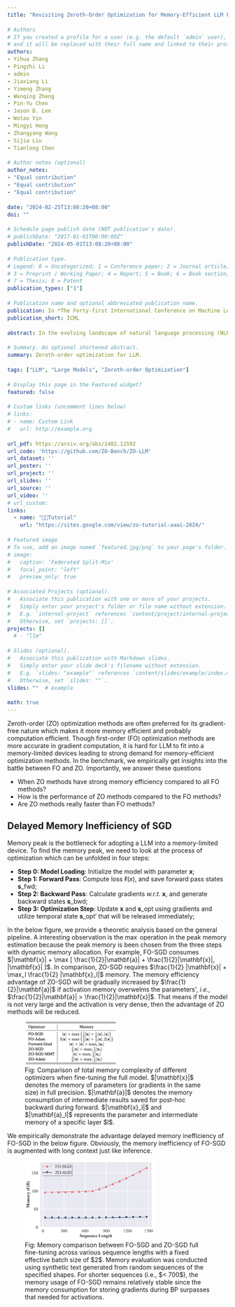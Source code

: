 ```yaml
---
title: "Revisiting Zeroth-Order Optimization for Memory-Efficient LLM Fine-Tuning: A Benchmark"

# Authors
# If you created a profile for a user (e.g. the default `admin` user), write the username (folder name) here 
# and it will be replaced with their full name and linked to their profile.
authors:
- Yihua Zhang
- Pingzhi Li
- admin
- Jiaxiang Li
- Yimeng Zhang
- Wenqing Zheng
- Pin-Yu Chen
- Jason D. Lee
- Wotao Yin
- Mingyi Hong
- Zhangyang Wang
- Sijia Liu
- Tianlong Chen

# Author notes (optional)
author_notes:
- "Equal contribution"
- "Equal contribution"
- "Equal contribution"

date: "2024-02-25T13:08:20+08:00"
doi: ""

# Schedule page publish date (NOT publication's date).
# publishDate: "2017-01-01T00:00:00Z"
publishDate: "2024-05-01T13:08:20+08:00"

# Publication type.
# Legend: 0 = Uncategorized; 1 = Conference paper; 2 = Journal article;
# 3 = Preprint / Working Paper; 4 = Report; 5 = Book; 6 = Book section;
# 7 = Thesis; 8 = Patent
publication_types: ["1"]

# Publication name and optional abbreviated publication name.
publication: In *The Forty-first International Conference on Machine Learning*
publication_short: ICML

abstract: In the evolving landscape of natural language processing (NLP), fine-tuning pre-trained Large Language Models (LLMs) with first-order (FO) optimizers like SGD and Adam has become standard. Yet, as LLMs grow {in size}, the substantial memory overhead from back-propagation (BP) for FO gradient computation presents a significant challenge. Addressing this issue is crucial, especially for applications like on-device training where memory efficiency is paramount. This paper proposes a shift towards BP-free, zeroth-order (ZO) optimization as a solution for reducing memory costs during LLM fine-tuning, building on the initial concept introduced by MeZO. Unlike traditional ZO-SGD methods, our work expands the exploration to a wider array of ZO optimization techniques, through a comprehensive, first-of-its-kind benchmarking study across five LLM families (Roberta, OPT, LLaMA, Vicuna, Mistral), three task complexities, and five fine-tuning schemes. Our study unveils previously overlooked optimization principles, highlighting the importance of task alignment, the role of the forward gradient method, and the balance between algorithm complexity and fine-tuning performance. We further introduce novel enhancements to ZO optimization, including block-wise descent, hybrid training, and gradient sparsity. Our study offers a promising direction for achieving further memory-efficient LLM fine-tuning. The code is available at [the URL](https://github.com/ZO-Bench/ZO-LLM).

# Summary. An optional shortened abstract.
summary: Zeroth-order optimization for LLM.

tags: ["LLM", "Large Models", "Zeroth-order Optimization"]

# Display this page in the Featured widget?
featured: false

# Custom links (uncomment lines below)
# links:
# - name: Custom Link
#   url: http://example.org

url_pdf: https://arxiv.org/abs/2402.11592
url_code: 'https://github.com/ZO-Bench/ZO-LLM'
url_dataset: ''
url_poster: ''
url_project: ''
url_slides: ''
url_source: ''
url_video: ''
# url_custom:
links:
  - name: "👨‍🏫Tutorial"
    url: "https://sites.google.com/view/zo-tutorial-aaai-2024/"

# Featured image
# To use, add an image named `featured.jpg/png` to your page's folder. 
# image:
#   caption: 'Federated Split-Mix'
#   focal_point: "left"
#   preview_only: true

# Associated Projects (optional).
#   Associate this publication with one or more of your projects.
#   Simply enter your project's folder or file name without extension.
#   E.g. `internal-project` references `content/project/internal-project/index.md`.
#   Otherwise, set `projects: []`.
projects: []
  # - "llm"

# Slides (optional).
#   Associate this publication with Markdown slides.
#   Simply enter your slide deck's filename without extension.
#   E.g. `slides: "example"` references `content/slides/example/index.md`.
#   Otherwise, set `slides: ""`.
slides: ""  # example

math: true
---
```


Zeroth-order (ZO) optimization methods are often preferred for its gradient-free nature which makes it more memory efficient and probably computation efficient.
Though first-order (FO) optimization methods are more accurate in gradient computation, it is hard for LLM to fit into a memory-limited devices leading to strong demand for memory-efficient optimization methods.
In the benchmark, we empirically get insights into the battle between FO and ZO. Importantly, we answer these questions
* When ZO methods have strong memory efficiency compared to all FO methods?
* How is the performance of ZO methods compared to the FO methods?
* Are ZO methods really faster than FO methods?

## Delayed Memory Inefficiency of SGD

Memory peak is the bottleneck for adopting a LLM into a memory-limited device.
To find the memory peak, we need to look at the process of optimization which can be unfolded in four steps:
* **Step 0: Model Loading**: Initialize the model with parameter $\mathbf{x}$;
* **Step 1: Forward Pass**: Compute loss $\ell(x)$, and save forward pass states $\mathbf{s}\_{\text{fwd}}$;
* **Step 2: Backward Pass**: Calculate gradients *w.r.t.* $\mathbf{x}$, and generate backward states $\mathbf{s}\_{\text{bwd}}$;
* **Step 3: Optimization Step**: Update $\mathbf{x}$ and $\mathbf{s}\_{\text{opt}}$ using gradients and utilize temporal state $\mathbf{s}\_{\text{opt}}'$ that will be released immediately;

In the below figure, we provide a theoretic analysis based on the general pipeline.
A interesting observation is the $\max$ operation in the peak memory estimation because the peak memory is been chosen from the three steps with dynamic memory allocation.
For example, FO-SGD consumes $|\mathbf{x}| + \max [ \frac{1}{2}|\mathbf{a}| + \frac{1}{2}|\mathbf{x}|, |\mathbf{x}| ]$.
In comparison, ZO-SGD requires $\frac{1}{2} |\mathbf{x}| + \max_l \frac{1}{2} |\mathbf{x}_l|$ memory.
The memory efficiency advantage of ZO-SGD will be gradually increased by $\frac{1}{2}|\mathbf{a}|$ if activation memory overwelms the parameters', *i.e.*, $\frac{1}{2}|\mathbf{a}| > \frac{1}{2}|\mathbf{x}|$.
That means if the model is not very large and the activation is very dense, then the advantage of ZO methods will be reduced.
<figure>
<img src="mem_theory.png" width=50% title="">
<figcaption>Fig: Comparison of total memory complexity of different optimizers when fine-tuning the full model. $|\mathbf{x}|$ denotes the memory of parameters (or gradients in the same size) in full precision.
    $|\mathbf{a}|$ denotes the memory consumption of intermediate results saved for post-hoc backward during forward.
    $|\mathbf{x}_l|$ and $|\mathbf{a}_l|$ represents the parameter and intermediate memory of a specific layer $l$.</figcaption>
</figure>

We empirically demonstrate the advantage delayed memory inefficiency of FO-SGD in the below figure.
Obviously, the memory inefficiency of FO-SGD is augmented with long context just like inference.
<figure>
<img src="memory_seqlen_ablation.png" width=70% title="">
<figcaption>Fig: Memory comparison between FO-SGD and ZO-SGD full fine-tuning across various sequence lengths with a fixed effective batch size of $2$. Memory evaluation was conducted using synthetic text generated from random sequences of the specified shapes. For shorter sequences (i.e., $< 700$), the memory usage of FO-SGD remains relatively stable since the memory consumption for storing gradients during BP surpasses that needed for activations.</figcaption>
</figure>

<!-- ## ZO Methods Are Still Behind FO Methods

TBA

## ZO Methods Are Faster with Larger Batches

TBA -->

